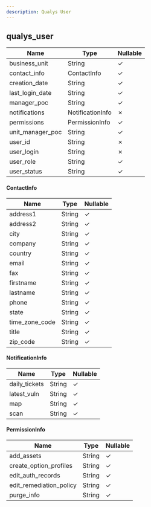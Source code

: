 ```yaml
---
description: Qualys User
---
```

qualys_user
-----------

| **Name**         | **Type**         | **Nullable** |
| ---------------- | ---------------- | ------------ |
| business_unit    | String           | &check;      |
| contact_info     | ContactInfo      | &check;      |
| creation_date    | String           | &check;      |
| last_login_date  | String           | &check;      |
| manager_poc      | String           | &check;      |
| notifications    | NotificationInfo | &cross;      |
| permissions      | PermissionInfo   | &check;      |
| unit_manager_poc | String           | &check;      |
| user_id          | String           | &cross;      |
| user_login       | String           | &cross;      |
| user_role        | String           | &check;      |
| user_status      | String           | &check;      |

#### ContactInfo
| **Name**       | **Type** | **Nullable** |
| -------------- | -------- | ------------ |
| address1       | String   | &check;      |
| address2       | String   | &check;      |
| city           | String   | &check;      |
| company        | String   | &check;      |
| country        | String   | &check;      |
| email          | String   | &check;      |
| fax            | String   | &check;      |
| firstname      | String   | &check;      |
| lastname       | String   | &check;      |
| phone          | String   | &check;      |
| state          | String   | &check;      |
| time_zone_code | String   | &check;      |
| title          | String   | &check;      |
| zip_code       | String   | &check;      |

#### NotificationInfo
| **Name**      | **Type** | **Nullable** |
| ------------- | -------- | ------------ |
| daily_tickets | String   | &check;      |
| latest_vuln   | String   | &check;      |
| map           | String   | &check;      |
| scan          | String   | &check;      |

#### PermissionInfo
| **Name**                | **Type** | **Nullable** |
| ----------------------- | -------- | ------------ |
| add_assets              | String   | &check;      |
| create_option_profiles  | String   | &check;      |
| edit_auth_records       | String   | &check;      |
| edit_remediation_policy | String   | &check;      |
| purge_info              | String   | &check;      |
